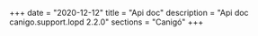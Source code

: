 +++
date        = "2020-12-12"
title       = "Api doc"
description = "Api doc canigo.support.lopd 2.2.0"
sections    = "Canigó"
+++